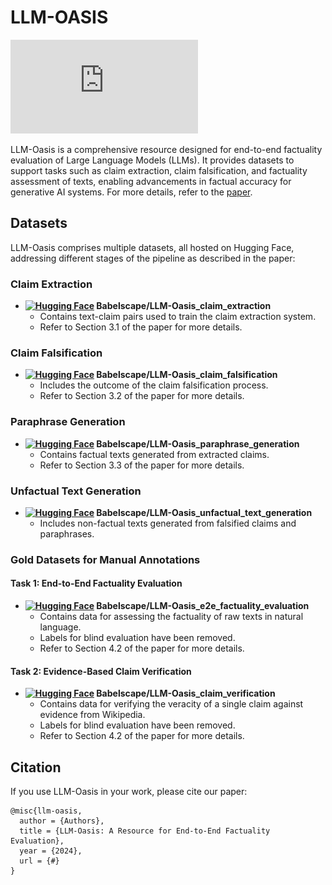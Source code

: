 # LLM-OASIS

![LLM-Oasis Overview](https://github.com/Babelscape/LLM-Oasis/blob/main/llm-oasis2.pdf)

LLM-Oasis is a comprehensive resource designed for end-to-end factuality evaluation of Large Language Models (LLMs). It provides datasets to support tasks such as claim extraction, claim falsification, and factuality assessment of texts, enabling advancements in factual accuracy for generative AI systems. For more details, refer to the [paper](#).

## Datasets

LLM-Oasis comprises multiple datasets, all hosted on Hugging Face, addressing different stages of the pipeline as described in the paper:

### Claim Extraction

- **[![Hugging Face](https://img.shields.io/badge/Hugging%20Face-Dataset-orange)](https://huggingface.co/Babelscape/LLM-Oasis_claim_extraction) Babelscape/LLM-Oasis_claim_extraction**
  - Contains text-claim pairs used to train the claim extraction system.
  - Refer to Section 3.1 of the paper for more details.

### Claim Falsification

- **[![Hugging Face](https://img.shields.io/badge/Hugging%20Face-Dataset-orange)](https://huggingface.co/Babelscape/LLM-Oasis_claim_falsification) Babelscape/LLM-Oasis_claim_falsification**
  - Includes the outcome of the claim falsification process.
  - Refer to Section 3.2 of the paper for more details.

### Paraphrase Generation

- **[![Hugging Face](https://img.shields.io/badge/Hugging%20Face-Dataset-orange)](https://huggingface.co/Babelscape/LLM-Oasis_paraphrase_generation) Babelscape/LLM-Oasis_paraphrase_generation**
  - Contains factual texts generated from extracted claims.
  - Refer to Section 3.3 of the paper for more details.

### Unfactual Text Generation

- **[![Hugging Face](https://img.shields.io/badge/Hugging%20Face-Dataset-orange)](https://huggingface.co/Babelscape/LLM-Oasis_unfactual_text_generation) Babelscape/LLM-Oasis_unfactual_text_generation**
  - Includes non-factual texts generated from falsified claims and paraphrases.

### Gold Datasets for Manual Annotations

#### Task 1: End-to-End Factuality Evaluation

- **[![Hugging Face](https://img.shields.io/badge/Hugging%20Face-Dataset-orange)](https://huggingface.co/Babelscape/LLM-Oasis_e2e_factuality_evaluation) Babelscape/LLM-Oasis_e2e_factuality_evaluation**
  - Contains data for assessing the factuality of raw texts in natural language.
  - Labels for blind evaluation have been removed.
  - Refer to Section 4.2 of the paper for more details.

#### Task 2: Evidence-Based Claim Verification

- **[![Hugging Face](https://img.shields.io/badge/Hugging%20Face-Dataset-orange)](https://huggingface.co/Babelscape/LLM-Oasis_claim_verification) Babelscape/LLM-Oasis_claim_verification**
  - Contains data for verifying the veracity of a single claim against evidence from Wikipedia.
  - Labels for blind evaluation have been removed.
  - Refer to Section 4.2 of the paper for more details.

## Citation

If you use LLM-Oasis in your work, please cite our paper:

```
@misc{llm-oasis,
  author = {Authors},
  title = {LLM-Oasis: A Resource for End-to-End Factuality Evaluation},
  year = {2024},
  url = {#}
}
